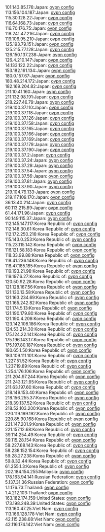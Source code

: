 101.143.85.176:Japan: [ovpn config](vpn/101_143_85_176.ovpn)  
113.156.104.187:Japan: [ovpn config](vpn/113_156_104_187.ovpn)  
115.30.128.22:Japan: [ovpn config](vpn/115_30_128_22.ovpn)  
116.64.168.73:Japan: [ovpn config](vpn/116_64_168_73.ovpn)  
116.70.176.75:Japan: [ovpn config](vpn/116_70_176_75.ovpn)  
118.241.47.216:Japan: [ovpn config](vpn/118_241_47_216.ovpn)  
119.106.95.210:Japan: [ovpn config](vpn/119_106_95_210.ovpn)  
125.193.79.151:Japan: [ovpn config](vpn/125_193_79_151.ovpn)  
125.215.77.128:Japan: [ovpn config](vpn/125_215_77_128.ovpn)  
126.150.137.238:Japan: [ovpn config](vpn/126_150_137_238.ovpn)  
126.4.210.147:Japan: [ovpn config](vpn/126_4_210_147.ovpn)  
14.133.122.22:Japan: [ovpn config](vpn/14_133_122_22.ovpn)  
153.182.161.134:Japan: [ovpn config](vpn/153_182_161_134.ovpn)  
180.0.157.67:Japan: [ovpn config](vpn/180_0_157_67.ovpn)  
180.48.214.172:Japan: [ovpn config](vpn/180_48_214_172.ovpn)  
182.169.204.82:Japan: [ovpn config](vpn/182_169_204_82.ovpn)  
211.10.41.160:Japan: [ovpn config](vpn/211_10_41_160.ovpn)  
211.132.98.191:Japan: [ovpn config](vpn/211_132_98_191.ovpn)  
218.227.46.79:Japan: [ovpn config](vpn/218_227_46_79.ovpn)  
219.100.37.110:Japan: [ovpn config](vpn/219_100_37_110.ovpn)  
219.100.37.118:Japan: [ovpn config](vpn/219_100_37_118.ovpn)  
219.100.37.126:Japan: [ovpn config](vpn/219_100_37_126.ovpn)  
219.100.37.158:Japan: [ovpn config](vpn/219_100_37_158.ovpn)  
219.100.37.165:Japan: [ovpn config](vpn/219_100_37_165.ovpn)  
219.100.37.166:Japan: [ovpn config](vpn/219_100_37_166.ovpn)  
219.100.37.169:Japan: [ovpn config](vpn/219_100_37_169.ovpn)  
219.100.37.179:Japan: [ovpn config](vpn/219_100_37_179.ovpn)  
219.100.37.190:Japan: [ovpn config](vpn/219_100_37_190.ovpn)  
219.100.37.2:Japan: [ovpn config](vpn/219_100_37_2.ovpn)  
219.100.37.24:Japan: [ovpn config](vpn/219_100_37_24.ovpn)  
219.100.37.29:Japan: [ovpn config](vpn/219_100_37_29.ovpn)  
219.100.37.54:Japan: [ovpn config](vpn/219_100_37_54.ovpn)  
219.100.37.56:Japan: [ovpn config](vpn/219_100_37_56.ovpn)  
219.100.37.81:Japan: [ovpn config](vpn/219_100_37_81.ovpn)  
219.100.37.90:Japan: [ovpn config](vpn/219_100_37_90.ovpn)  
219.104.79.133:Japan: [ovpn config](vpn/219_104_79_133.ovpn)  
219.117.109.170:Japan: [ovpn config](vpn/219_117_109_170.ovpn)  
36.13.40.214:Japan: [ovpn config](vpn/36_13_40_214.ovpn)  
60.113.215.89:Japan: [ovpn config](vpn/60_113_215_89.ovpn)  
61.44.171.96:Japan: [ovpn config](vpn/61_44_171_96.ovpn)  
90.149.115.37:Japan: [ovpn config](vpn/90_149_115_37.ovpn)  
112.145.147.117:Korea Republic of: [ovpn config](vpn/112_145_147_117.ovpn)  
112.148.30.61:Korea Republic of: [ovpn config](vpn/112_148_30_61.ovpn)  
112.172.250.216:Korea Republic of: [ovpn config](vpn/112_172_250_216.ovpn)  
115.143.0.253:Korea Republic of: [ovpn config](vpn/115_143_0_253.ovpn)  
115.23.115.142:Korea Republic of: [ovpn config](vpn/115_23_115_142.ovpn)  
116.121.58.183:Korea Republic of: [ovpn config](vpn/116_121_58_183.ovpn)  
118.33.99.88:Korea Republic of: [ovpn config](vpn/118_33_99_88.ovpn)  
118.41.236.148:Korea Republic of: [ovpn config](vpn/118_41_236_148.ovpn)  
118.47.185.185:Korea Republic of: [ovpn config](vpn/118_47_185_185.ovpn)  
119.193.21.98:Korea Republic of: [ovpn config](vpn/119_193_21_98.ovpn)  
119.197.6.27:Korea Republic of: [ovpn config](vpn/119_197_6_27.ovpn)  
120.50.92.28:Korea Republic of: [ovpn config](vpn/120_50_92_28.ovpn)  
121.128.167.56:Korea Republic of: [ovpn config](vpn/121_128_167_56.ovpn)  
121.130.13.58:Korea Republic of: [ovpn config](vpn/121_130_13_58.ovpn)  
121.163.234.69:Korea Republic of: [ovpn config](vpn/121_163_234_69.ovpn)  
121.165.242.82:Korea Republic of: [ovpn config](vpn/121_165_242_82.ovpn)  
121.174.5.13:Korea Republic of: [ovpn config](vpn/121_174_5_13.ovpn)  
121.190.179.80:Korea Republic of: [ovpn config](vpn/121_190_179_80.ovpn)  
121.190.4.209:Korea Republic of: [ovpn config](vpn/121_190_4_209.ovpn)  
123.142.108.186:Korea Republic of: [ovpn config](vpn/123_142_108_186.ovpn)  
124.53.214.30:Korea Republic of: [ovpn config](vpn/124_53_214_30.ovpn)  
175.124.22.141:Korea Republic of: [ovpn config](vpn/175_124_22_141.ovpn)  
175.196.143.17:Korea Republic of: [ovpn config](vpn/175_196_143_17.ovpn)  
175.197.80.187:Korea Republic of: [ovpn config](vpn/175_197_80_187.ovpn)  
180.65.1.50:Korea Republic of: [ovpn config](vpn/180_65_1_50.ovpn)  
183.109.111.101:Korea Republic of: [ovpn config](vpn/183_109_111_101.ovpn)  
1.227.51.52:Korea Republic of: [ovpn config](vpn/1_227_51_52.ovpn)  
1.237.19.89:Korea Republic of: [ovpn config](vpn/1_237_19_89.ovpn)  
1.254.176.106:Korea Republic of: [ovpn config](vpn/1_254_176_106.ovpn)  
211.204.97.244:Korea Republic of: [ovpn config](vpn/211_204_97_244.ovpn)  
211.243.121.95:Korea Republic of: [ovpn config](vpn/211_243_121_95.ovpn)  
211.63.197.60:Korea Republic of: [ovpn config](vpn/211_63_197_60.ovpn)  
218.149.153.40:Korea Republic of: [ovpn config](vpn/218_149_153_40.ovpn)  
218.156.255.37:Korea Republic of: [ovpn config](vpn/218_156_255_37.ovpn)  
218.39.137.52:Korea Republic of: [ovpn config](vpn/218_39_137_52.ovpn)  
218.52.103.200:Korea Republic of: [ovpn config](vpn/218_52_103_200.ovpn)  
220.119.199.192:Korea Republic of: [ovpn config](vpn/220_119_199_192.ovpn)  
220.85.90.168:Korea Republic of: [ovpn config](vpn/220_85_90_168.ovpn)  
221.147.201.9:Korea Republic of: [ovpn config](vpn/221_147_201_9.ovpn)  
221.157.12.68:Korea Republic of: [ovpn config](vpn/221_157_12_68.ovpn)  
39.114.254.49:Korea Republic of: [ovpn config](vpn/39_114_254_49.ovpn)  
39.115.28.154:Korea Republic of: [ovpn config](vpn/39_115_28_154.ovpn)  
58.227.68.143:Korea Republic of: [ovpn config](vpn/58_227_68_143.ovpn)  
58.238.152.154:Korea Republic of: [ovpn config](vpn/58_238_152_154.ovpn)  
59.28.27.238:Korea Republic of: [ovpn config](vpn/59_28_27_238.ovpn)  
59.8.32.44:Korea Republic of: [ovpn config](vpn/59_8_32_44.ovpn)  
61.255.1.3:Korea Republic of: [ovpn config](vpn/61_255_1_3.ovpn)  
202.184.154.255:Malaysia: [ovpn config](vpn/202_184_154_255.ovpn)  
178.163.94.141:Russian Federation: [ovpn config](vpn/178_163_94_141.ovpn)  
5.137.31.36:Russian Federation: [ovpn config](vpn/5_137_31_36.ovpn)  
1.1.176.73:Thailand: [ovpn config](vpn/1_1_176_73.ovpn)  
1.4.212.103:Thailand: [ovpn config](vpn/1_4_212_103.ovpn)  
163.182.174.159:United States: [ovpn config](vpn/163_182_174_159.ovpn)  
173.198.248.39:United States: [ovpn config](vpn/173_198_248_39.ovpn)  
113.160.47.25:Viet Nam: [ovpn config](vpn/113_160_47_25.ovpn)  
113.166.128.178:Viet Nam: [ovpn config](vpn/113_166_128_178.ovpn)  
42.115.238.68:Viet Nam: [ovpn config](vpn/42_115_238_68.ovpn)  
42.116.174.142:Viet Nam: [ovpn config](vpn/42_116_174_142.ovpn)  
